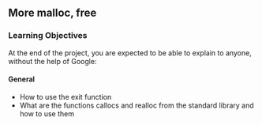 ## More malloc, free

### Learning Objectives

At the end of the project, you are expected to be able to explain to anyone, without the help of Google:

#### General

- How to use the exit function
- What are the functions callocs and realloc from the standard library and how to use them
